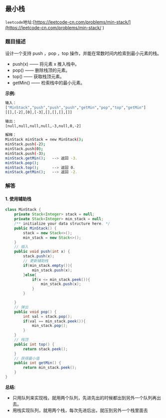 ## 最小栈

``leetcode``地址:[https://leetcode-cn.com/problems/min-stack/](https://leetcode-cn.com/problems/min-stack/ )

### 题目描述

设计一个支持 push ，pop ，top 操作，并能在常数时间内检索到最小元素的栈。

- push(x) —— 将元素 x 推入栈中。
- pop() —— 删除栈顶的元素。
- top() —— 获取栈顶元素。
- getMin() —— 检索栈中的最小元素。

**示例:**

``` bash
输入：
["MinStack","push","push","push","getMin","pop","top","getMin"]
[[],[-2],[0],[-3],[],[],[],[]]

输出：
[null,null,null,null,-3,null,0,-2]

解释：
MinStack minStack = new MinStack();
minStack.push(-2);
minStack.push(0);
minStack.push(-3);
minStack.getMin();   --> 返回 -3.
minStack.pop();
minStack.top();      --> 返回 0.
minStack.getMin();   --> 返回 -2.
```

### 解答

#### 1. 使用辅助栈

```java
class MinStack {
    private Stack<Integer> stack = null;
    private Stack<Integer> min_stack = null;
    /** initialize your data structure here. */
    public MinStack() {
        stack = new Stack<>();
        min_stack = new Stack<>();
    }
    // 插入
    public void push(int x) {
        stack.push(x);
        // 更新辅助栈
        if(min_stack.empty()){
            min_stack.push(x);
        }else{
            if(x <= min_stack.peek()){
                min_stack.push(x);
            }
        }

    }
    // 弹出
    public void pop() {
        int val = stack.pop();
        if(val == min_stack.peek()){
            min_stack.pop();
        }
    }
    // 栈顶
    public int top() {
        return stack.peek();
    }
    // 获得最小值
    public int getMin() {
        return min_stack.peek();
    }
}

```

**总结:**

- 只用队列来实现栈，就用两个队列，先进先出的时候都出到另外一个队列再出去。
- 用栈实现队列，就用两个栈，每次先进后出，就压到另外一个栈里面去


